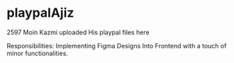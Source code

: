 # playpalAjiz
2597 Moin Kazmi uploaded His playpal files here

Responsibilities:
Implementing Figma Designs Into Frontend with a touch of minor functionalities.
